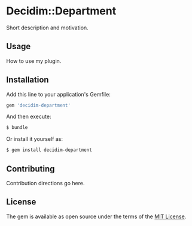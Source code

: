 # Decidim::Department
Short description and motivation.

## Usage
How to use my plugin.

## Installation
Add this line to your application's Gemfile:

```ruby
gem 'decidim-department'
```

And then execute:
```bash
$ bundle
```

Or install it yourself as:
```bash
$ gem install decidim-department
```

## Contributing
Contribution directions go here.

## License
The gem is available as open source under the terms of the [MIT License](http://opensource.org/licenses/MIT).
